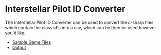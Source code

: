 # Interstellar Pilot ID Converter
The Interstellar Pilot ID Converter can be used to convert the c-sharp files which contain the class id's into a csv, which can be then be used however you'd like.

- [Sample Game Files](/gamefiles/)
- [Output](/output.csv)